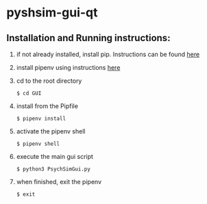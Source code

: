 # pyshsim-gui-qt

## Installation and Running instructions:
1. if not already installed, install pip. Instructions can be found [here](https://pip.pypa.io/en/stable/installing/)
1. install pipenv using instructions [here](https://pipenv-fork.readthedocs.io/en/latest/install.html#installing-pipenv)
2. cd to the root directory

    `$ cd GUI`
3. install from the Pipfile

    `$ pipenv install`
4. activate the pipenv shell

    `$ pipenv shell`
    
5. execute the main gui script

    `$ python3 PsychSimGui.py`
    
5. when finished, exit the pipenv

    `$ exit`

